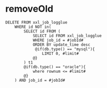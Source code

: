 removeOld
===
    DELETE FROM xxl_job_logglue
		WHERE id NOT in(
            SELECT id FROM (
                SELECT id FROM xxl_job_logglue
                WHERE job_id = #jobId#
                ORDER BY update_time desc
                 @if(db.type() == "mysql"){
                    LIMIT 0, #limit#
                @}
            ) t1
            @if(db.type() == "oracle"){
                where rownum <= #limit#
            @}
		) AND job_id = #jobId#
		